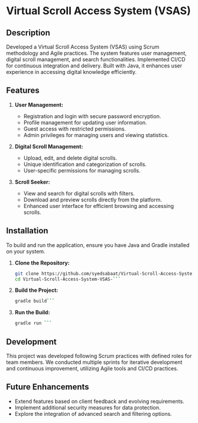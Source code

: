 # Virtual Scroll Access System (VSAS)

## Description
Developed a Virtual Scroll Access System (VSAS) using Scrum methodology and Agile practices. The system features user management, digital scroll management, and search functionalities. Implemented CI/CD for continuous integration and delivery. Built with Java, it enhances user experience in accessing digital knowledge efficiently.

## Features
1. **User Management:**
   - Registration and login with secure password encryption.
   - Profile management for updating user information.
   - Guest access with restricted permissions.
   - Admin privileges for managing users and viewing statistics.

2. **Digital Scroll Management:**
   - Upload, edit, and delete digital scrolls.
   - Unique identification and categorization of scrolls.
   - User-specific permissions for managing scrolls.

3. **Scroll Seeker:**
   - View and search for digital scrolls with filters.
   - Download and preview scrolls directly from the platform.
   - Enhanced user interface for efficient browsing and accessing scrolls.

## Installation

To build and run the application, ensure you have Java and Gradle installed on your system.

1. **Clone the Repository:**
   ```sh
   git clone https://github.com/syedsabaat/Virtual-Scroll-Access-System-VSAS-.git
   cd Virtual-Scroll-Access-System-VSAS-```
2. **Build the Project:**
   ```sh
   gradle build```
3. **Run the Build:**
   ```sh
   gradle run ```
   
## Development
This project was developed following Scrum practices with defined roles for team members. We conducted multiple sprints for iterative development and continuous improvement, utilizing Agile tools and CI/CD practices.

## Future Enhancements
- Extend features based on client feedback and evolving requirements.
- Implement additional security measures for data protection.
- Explore the integration of advanced search and filtering options.
